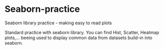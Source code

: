 # Seaborn-practice
Seaborn library practice  - making easy to read plots

Standard practice with seaborn library. 
You can find Hist, Scatter, Heatmap plots,... beeing used to display common data from datasets build-in into seaborn.
